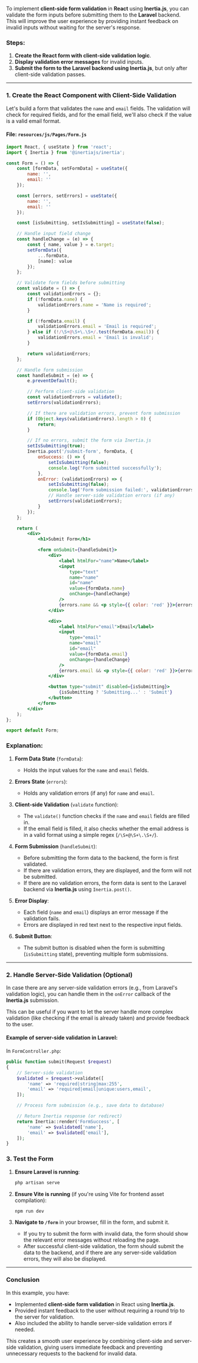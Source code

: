 To implement **client-side form validation** in **React** using **Inertia.js**, you can validate the form inputs before submitting them to the **Laravel** backend. This will improve the user experience by providing instant feedback on invalid inputs without waiting for the server's response.

### Steps:

1. **Create the React form with client-side validation logic**.
2. **Display validation error messages** for invalid inputs.
3. **Submit the form to the Laravel backend using Inertia.js**, but only after client-side validation passes.

---

### 1. **Create the React Component with Client-Side Validation**

Let's build a form that validates the `name` and `email` fields. The validation will check for required fields, and for the email field, we'll also check if the value is a valid email format.

#### File: `resources/js/Pages/Form.js`

```jsx
import React, { useState } from 'react';
import { Inertia } from '@inertiajs/inertia';

const Form = () => {
    const [formData, setFormData] = useState({
        name: '',
        email: ''
    });

    const [errors, setErrors] = useState({
        name: '',
        email: ''
    });

    const [isSubmitting, setIsSubmitting] = useState(false);

    // Handle input field change
    const handleChange = (e) => {
        const { name, value } = e.target;
        setFormData({
            ...formData,
            [name]: value
        });
    };

    // Validate form fields before submitting
    const validate = () => {
        const validationErrors = {};
        if (!formData.name) {
            validationErrors.name = 'Name is required';
        }

        if (!formData.email) {
            validationErrors.email = 'Email is required';
        } else if (!/\S+@\S+\.\S+/.test(formData.email)) {
            validationErrors.email = 'Email is invalid';
        }

        return validationErrors;
    };

    // Handle form submission
    const handleSubmit = (e) => {
        e.preventDefault();

        // Perform client-side validation
        const validationErrors = validate();
        setErrors(validationErrors);

        // If there are validation errors, prevent form submission
        if (Object.keys(validationErrors).length > 0) {
            return;
        }

        // If no errors, submit the form via Inertia.js
        setIsSubmitting(true);
        Inertia.post('/submit-form', formData, {
            onSuccess: () => {
                setIsSubmitting(false);
                console.log('Form submitted successfully');
            },
            onError: (validationErrors) => {
                setIsSubmitting(false);
                console.log('Form submission failed:', validationErrors);
                // Handle server-side validation errors (if any)
                setErrors(validationErrors);
            }
        });
    };

    return (
        <div>
            <h1>Submit Form</h1>

            <form onSubmit={handleSubmit}>
                <div>
                    <label htmlFor="name">Name</label>
                    <input
                        type="text"
                        name="name"
                        id="name"
                        value={formData.name}
                        onChange={handleChange}
                    />
                    {errors.name && <p style={{ color: 'red' }}>{errors.name}</p>}
                </div>

                <div>
                    <label htmlFor="email">Email</label>
                    <input
                        type="email"
                        name="email"
                        id="email"
                        value={formData.email}
                        onChange={handleChange}
                    />
                    {errors.email && <p style={{ color: 'red' }}>{errors.email}</p>}
                </div>

                <button type="submit" disabled={isSubmitting}>
                    {isSubmitting ? 'Submitting...' : 'Submit'}
                </button>
            </form>
        </div>
    );
};

export default Form;
```

### Explanation:

1. **Form Data State** (`formData`): 
   - Holds the input values for the `name` and `email` fields.
   
2. **Errors State** (`errors`): 
   - Holds any validation errors (if any) for `name` and `email`.
   
3. **Client-side Validation** (`validate` function):
   - The `validate()` function checks if the `name` and `email` fields are filled in.
   - If the email field is filled, it also checks whether the email address is in a valid format using a simple regex (`/\S+@\S+\.\S+/`).
   
4. **Form Submission** (`handleSubmit`):
   - Before submitting the form data to the backend, the form is first validated.
   - If there are validation errors, they are displayed, and the form will not be submitted.
   - If there are no validation errors, the form data is sent to the Laravel backend via **Inertia.js** using `Inertia.post()`.

5. **Error Display**:
   - Each field (`name` and `email`) displays an error message if the validation fails.
   - Errors are displayed in red text next to the respective input fields.
   
6. **Submit Button**:
   - The submit button is disabled when the form is submitting (`isSubmitting` state), preventing multiple form submissions.

---

### 2. **Handle Server-Side Validation (Optional)**

In case there are any server-side validation errors (e.g., from Laravel's validation logic), you can handle them in the `onError` callback of the **Inertia.js** submission.

This can be useful if you want to let the server handle more complex validation (like checking if the email is already taken) and provide feedback to the user.

#### Example of server-side validation in Laravel:

In `FormController.php`:

```php
public function submit(Request $request)
{
    // Server-side validation
    $validated = $request->validate([
        'name' => 'required|string|max:255',
        'email' => 'required|email|unique:users,email',
    ]);

    // Process form submission (e.g., save data to database)

    // Return Inertia response (or redirect)
    return Inertia::render('FormSuccess', [
        'name' => $validated['name'],
        'email' => $validated['email'],
    ]);
}
```

### 3. **Test the Form**

1. **Ensure Laravel is running**:

    ```bash
    php artisan serve
    ```

2. **Ensure Vite is running** (if you're using Vite for frontend asset compilation):

    ```bash
    npm run dev
    ```

3. **Navigate to `/form`** in your browser, fill in the form, and submit it.

   - If you try to submit the form with invalid data, the form should show the relevant error messages without reloading the page.
   - After successful client-side validation, the form should submit the data to the backend, and if there are any server-side validation errors, they will also be displayed.

---

### Conclusion

In this example, you have:
- Implemented **client-side form validation** in React using **Inertia.js**.
- Provided instant feedback to the user without requiring a round trip to the server for validation.
- Also included the ability to handle server-side validation errors if needed.

This creates a smooth user experience by combining client-side and server-side validation, giving users immediate feedback and preventing unnecessary requests to the backend for invalid data.